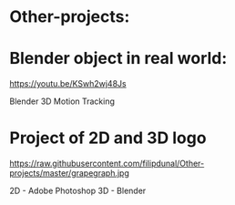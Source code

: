 # Other-projects:

# Blender object in real world:
https://youtu.be/KSwh2wj48Js

Blender 3D Motion Tracking

# Project of 2D and 3D logo
https://raw.githubusercontent.com/filipdunal/Other-projects/master/grapegraph.jpg

2D - Adobe Photoshop
3D - Blender

